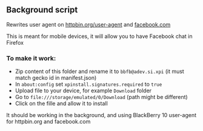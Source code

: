 ## Background script

Rewrites user agent on [httpbin.org/user-agent](https://httpbin.org/user-agent) and [facebook.com](https://facebook.com)

This is meant for mobile devices, it will allow you to have Facebook chat in Firefox

### To make it work:

 - Zip content of this folder and rename it to `bbfb@adev.si.xpi` (it must match gecko id in manifest.json)
 - In `about:config` set `xpinstall.signatures.required` to `true`
 - Upload file to your device, for example `Download` folder
 - Go to `file:///storage/emulated/0/Download` (path might be different)
 - Click on the fille and allow it to install

It should be working in the background, and using BlackBerry 10 user-agent for httpbin.org and facebook.com
